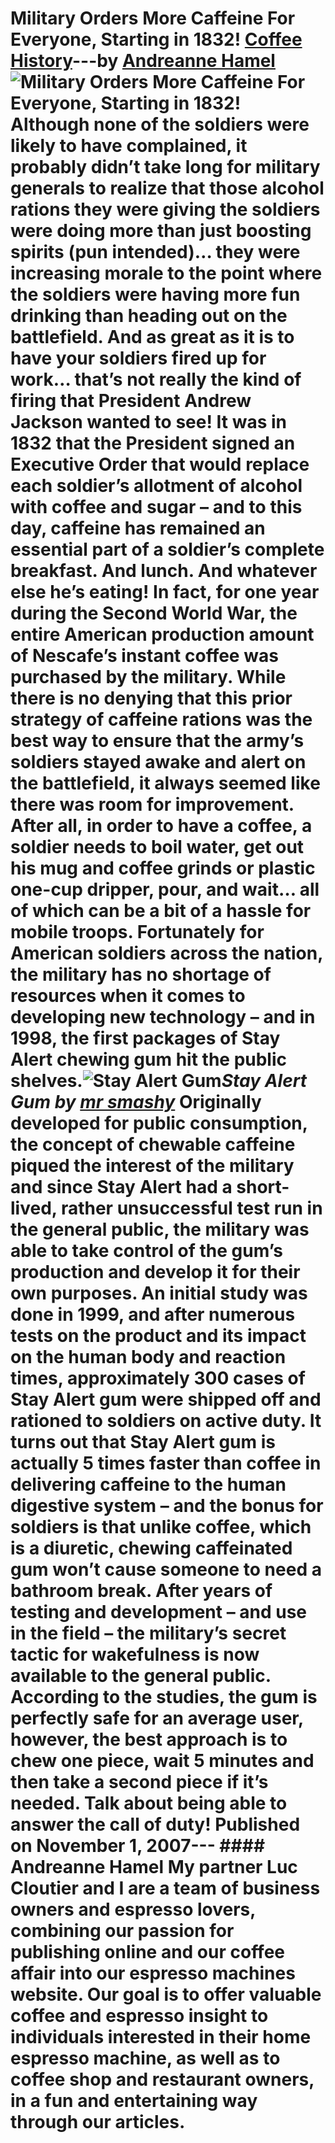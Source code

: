 # Military Orders More Caffeine For Everyone, Starting in 1832! [Coffee History](https://ineedcoffee.com/section/coffee-history/)---by [Andreanne Hamel](https://ineedcoffee.com/by/andreanne-hamel/)![Military Orders More Caffeine For Everyone, Starting in 1832!](https://ineedcoffee.com/images/posts/military-orders-more-caffeine-for-everyone-starting-in-1832/stay-alert-gum1.jpg) Although none of the soldiers were likely to have complained, it probably didn’t take long for military generals to realize that those alcohol rations they were giving the soldiers were doing more than just boosting spirits (pun intended)… they were increasing morale to the point where the soldiers were having more fun drinking than heading out on the battlefield. And as great as it is to have your soldiers fired up for work… that’s not really the kind of firing that President Andrew Jackson wanted to see! It was in 1832 that the President signed an Executive Order that would replace each soldier’s allotment of alcohol with coffee and sugar – and to this day, caffeine has remained an essential part of a soldier’s complete breakfast. And lunch. And whatever else he’s eating! In fact, for one year during the Second World War, the entire American production amount of Nescafe’s instant coffee was purchased by the military. While there is no denying that this prior strategy of caffeine rations was the best way to ensure that the army’s soldiers stayed awake and alert on the battlefield, it always seemed like there was room for improvement. After all, in order to have a coffee, a soldier needs to boil water, get out his mug and coffee grinds or plastic one-cup dripper, pour, and wait… all of which can be a bit of a hassle for mobile troops. Fortunately for American soldiers across the nation, the military has no shortage of resources when it comes to developing new technology – and in 1998, the first packages of Stay Alert chewing gum hit the public shelves.![Stay Alert Gum](https://ineedcoffee.com/assets/stay-alert-gum1.CfSyQen__Z47PRJ.webp)_Stay Alert Gum by [mr smashy](http://www.flickr.com/photos/wmode/3499255158/in/photostream/)_ Originally developed for public consumption, the concept of chewable caffeine piqued the interest of the military and since Stay Alert had a short-lived, rather unsuccessful test run in the general public, the military was able to take control of the gum’s production and develop it for their own purposes. An initial study was done in 1999, and after numerous tests on the product and its impact on the human body and reaction times, approximately 300 cases of Stay Alert gum were shipped off and rationed to soldiers on active duty. It turns out that Stay Alert gum is actually 5 times faster than coffee in delivering caffeine to the human digestive system – and the bonus for soldiers is that unlike coffee, which is a diuretic, chewing caffeinated gum won’t cause someone to need a bathroom break. After years of testing and development – and use in the field – the military’s secret tactic for wakefulness is now available to the general public. According to the studies, the gum is perfectly safe for an average user, however, the best approach is to chew one piece, wait 5 minutes and then take a second piece if it’s needed. Talk about being able to answer the call of duty! Published on November 1, 2007--- #### Andreanne Hamel My partner Luc Cloutier and I are a team of business owners and espresso lovers, combining our passion for publishing online and our coffee affair into our espresso machines website. Our goal is to offer valuable coffee and espresso insight to individuals interested in their home espresso machine, as well as to coffee shop and restaurant owners, in a fun and entertaining way through our articles.